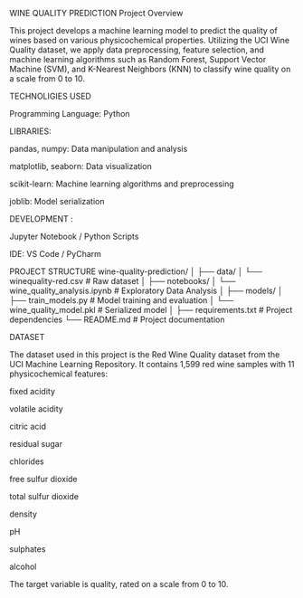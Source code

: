 WINE QUALITY PREDICTION
 Project Overview

This project develops a machine learning model to predict the quality of wines based on various physicochemical properties. Utilizing the UCI Wine Quality dataset, we apply data preprocessing, feature selection, and machine learning algorithms such as Random Forest, Support Vector Machine (SVM), and K-Nearest Neighbors (KNN) to classify wine quality on a scale from 0 to 10.

TECHNOLIGIES USED

Programming Language: Python

LIBRARIES:

pandas, numpy: Data manipulation and analysis

matplotlib, seaborn: Data visualization

scikit-learn: Machine learning algorithms and preprocessing

joblib: Model serialization

DEVELOPMENT :

Jupyter Notebook / Python Scripts

IDE: VS Code / PyCharm

PROJECT STRUCTURE
wine-quality-prediction/
│
├── data/
│   └── winequality-red.csv         # Raw dataset
│
├── notebooks/
│   └── wine_quality_analysis.ipynb # Exploratory Data Analysis
│
├── models/
│   ├── train_models.py             # Model training and evaluation
│   └── wine_quality_model.pkl      # Serialized model
│
├── requirements.txt               # Project dependencies
└── README.md                      # Project documentation

 DATASET

The dataset used in this project is the Red Wine Quality dataset from the UCI Machine Learning Repository. It contains 1,599 red wine samples with 11 physicochemical features:

fixed acidity

volatile acidity

citric acid

residual sugar

chlorides

free sulfur dioxide

total sulfur dioxide

density

pH

sulphates

alcohol

The target variable is quality, rated on a scale from 0 to 10.
